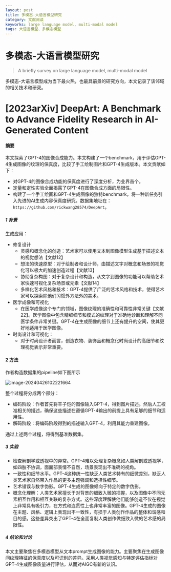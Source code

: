 ```yaml
---
layout: post
title: 多模态-大语言模型研究
category: 文献阅读
keyworks: large language model, multi-modal model
tags: 大语言模型、多模态模型
---
```


# 多模态-大语言模型研究

> A briefly survey on large language model, multi-modal model

多模态-大语言模型成为当下最火热，也最具前景的研究方向，本文记录了该邻域的相关技术和研究。



# [2023arXiv] DeepArt: A Benchmark to Advance Fidelity Research in AI-Generated Content

#### 摘要

本文探索了GPT-4的图像合成能力。本文构建了一个benchmark，用于评估GPT-4生成图像的纹理的保真度，比较了手工绘制图片和GPT-4生成版本。本文贡献如下：

+ 对GPT-4的图像合成功能的保真度进行了深度分析，为业界首个。
+ 定量和定性实验全面揭露了GPT-4在图像合成方面的局限性。
+ 构建了一个手工绘画和GPT-4生成图像的独特benchmark，将一种新任务引入先进的AI生成内容保真度研究。数据集地址在：`https://github.com/rickwang28574/DeepArt`。

##### 1 背景

生成应用：

+ 修复设计
  + 灵感和概念化的创造：艺术家可以使用文本到图像模型生成基于描述文本的视觉想法【文献12】
  + 想法的快速原型：对于绘制者和设计师，由描述文字对概念和场景的视觉化可以极大的加速创造过程【文献13】
  + 协助复杂构图：对于复杂设计和构造，从文字到图像的功能可以帮助艺术家快速可视化复杂场景或元素【文献14】
  + 多样化艺术风格和技术：GPT-4提供了广泛的艺术风格和技术，使得艺术家可以探索除他们习惯外方法外的美术。
+ 医学成像和可视化
  + 在医学成像这个专门的领域，图像纹理的准确性和可靠性非常关键【文献22】。医学图像中包含精细细节和模式的纹理对于准确地诊断和理解不同医学条件非常关键。GPT-4在生成图像的细节上还有提升的空间，使其更好地适用于医学图像。
+ 时尚设计和可视化：
  + 对于时尚设计者而言，创造衣物、装饰品和概念化时尚设计的高细节和纹理视觉表示非常重要。

#### 2 方法

作者构造数据集的pipeline如下图所示

![image-20240426102221664](https://gitee.com/freeneuro/PigBed/raw/master/img/image-20240426102221664.png)

整个过程将分成两个部分：

+ 编码阶段：作者首先将丰子恺的图像输入GPT-4，得到图片描述。然后人工校准相关的描述，确保这些描述在遵循GPT-4输出的前提上具有足够的细节和适用性。
+ 解码阶段：将编码阶段得到的描述输入GPT-4，利用其能力重建图像。

通过上述两个过程，将得到基准数据集。

##### 3 实验

+ 检查解剖学或透视中的异常。GPT-4难以处理复杂概念如人类解剖或透视学，如四肢不协调，面面部表情不自然，场景表现出不准确的视角。
+ 一致性和细节水平。GPT-4这种统一性缺乏人类艺术特有的细微差别，缺乏人类艺术家自然带入作品的更多主题强调和选择性细节。
+ 艺术错误与数字伪影。GPT-4生成的图像倾向于特定的数字伪影。
+ 概念化理解：人类艺术家擅长于对背景的细致入微的把握，以及图像中不同元素相互作用和相互关联的复杂方式。这些深度理解使他们能够创造不仅在视觉上非常具有吸引力，在方式和连贯性上也非常丰富的图像。GPT-4生成的图像在主题、风格、逻辑上表现出不一致性，有损于人类创作作品的整体和谐感和目的感。这些差异突出了GPT-4在全面复制人类创作做细致入微的艺术感的局限性。

##### 4 结论和讨论

本文主要聚焦在多模态模型从文本prompt生成图像的能力。主要聚焦在生成图像间纹理特征的保真度以及可识别的差异。采用人类视觉感知与特定评估指标对GPT-4生成图像质量进行评估，从而对AIGC有新的认识。
